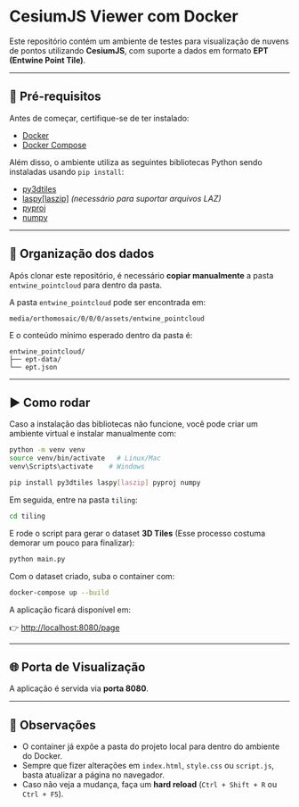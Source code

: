 # CesiumJS Viewer com Docker

Este repositório contém um ambiente de testes para visualização de nuvens de pontos utilizando **CesiumJS**, com suporte a dados em formato **EPT (Entwine Point Tile)**.

---

## 🚀 Pré-requisitos

Antes de começar, certifique-se de ter instalado:

- [Docker](https://docs.docker.com/get-docker/)
- [Docker Compose](https://docs.docker.com/compose/)

Além disso, o ambiente utiliza as seguintes bibliotecas Python sendo instaladas usando ```pip install```:

- [py3dtiles](https://github.com/Oslandia/py3dtiles)  
- [laspy[laszip]](https://github.com/laspy/laspy) *(necessário para suportar arquivos LAZ)*  
- [pyproj](https://pyproj4.github.io/pyproj/stable/)  
- [numpy](https://numpy.org/)  

---

## 📂 Organização dos dados

Após clonar este repositório, é necessário **copiar manualmente** a pasta `entwine_pointcloud` para dentro da pasta.

A pasta `entwine_pointcloud` pode ser encontrada em:

```
media/orthomosaic/0/0/0/assets/entwine_pointcloud
```

E o conteúdo mínimo esperado dentro da pasta é:

```
entwine_pointcloud/
├── ept-data/
└── ept.json
```

---

## ▶️ Como rodar

Caso a instalação das bibliotecas não funcione, você pode criar um ambiente virtual e instalar manualmente com:

```bash
python -m venv venv
source venv/bin/activate   # Linux/Mac
venv\Scripts\activate    # Windows

pip install py3dtiles laspy[laszip] pyproj numpy
```

Em seguida, entre na pasta `tiling`:

```bash
cd tiling
```

E rode o script para gerar o dataset **3D Tiles** (Esse processo costuma demorar um pouco para finalizar):

```bash
python main.py
```


Com o dataset criado, suba o container com:

```bash
docker-compose up --build
```

A aplicação ficará disponível em:

👉 [http://localhost:8080/page](http://localhost:8080/page)

---

## 🌐 Porta de Visualização

A aplicação é servida via **porta 8080**.

---

## 📝 Observações

- O container já expõe a pasta do projeto local para dentro do ambiente do Docker.  
- Sempre que fizer alterações em `index.html`, `style.css` ou `script.js`, basta atualizar a página no navegador.  
- Caso não veja a mudança, faça um **hard reload** (`Ctrl + Shift + R` ou `Ctrl + F5`).  

